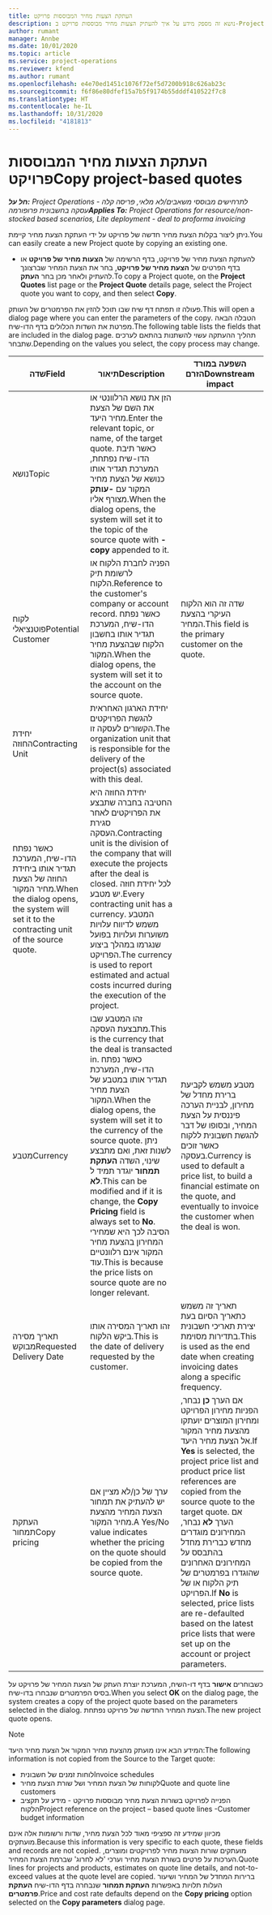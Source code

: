 ```yaml
---
title: העתקת הצעות מחיר המבוססות פרויקט
description: נושא זה מספק מידע על איך להעתיק הצעות מחיר מבוססות פרויקט ב-Project Operations.
author: rumant
manager: Annbe
ms.date: 10/01/2020
ms.topic: article
ms.service: project-operations
ms.reviewer: kfend
ms.author: rumant
ms.openlocfilehash: e4e70ed1451c1076f72ef5d7200b918c626ab23c
ms.sourcegitcommit: f6f86e80dfef15a7b5f9174b55dddf410522f7c8
ms.translationtype: HT
ms.contentlocale: he-IL
ms.lasthandoff: 10/31/2020
ms.locfileid: "4181813"
---
```

# <a name="copy-project-based-quotes"></a><span data-ttu-id="edba8-103">העתקת הצעות מחיר המבוססות פרויקט</span><span class="sxs-lookup"><span data-stu-id="edba8-103">Copy project-based quotes</span></span>

<span data-ttu-id="edba8-104">_**חל על:** Project Operations לתרחישים מבוססי משאבים/לא מלאי, פריסה קלה - עסקה בחשבונית פרופורמה_</span><span class="sxs-lookup"><span data-stu-id="edba8-104">_**Applies To:** Project Operations for resource/non-stocked based scenarios, Lite deployment - deal to proforma invoicing_</span></span>

<span data-ttu-id="edba8-105">ניתן ליצור בקלות הצעת מחיר חדשה של פרויקט על ידי העתקת הצעת מחיר קיימת.</span><span class="sxs-lookup"><span data-stu-id="edba8-105">You can easily create a new Project quote by copying an existing one.</span></span> 

- <span data-ttu-id="edba8-106">להעתקת הצעת מחיר של פרויקט, בדף הרשימה של **הצעות מחיר של פרויקט** או בדף הפרטים של **הצעת מחיר של פרויקט**, בחר את הצעת המחיר שברצונך להעתיק ולאחר מכן בחר **העתק**.</span><span class="sxs-lookup"><span data-stu-id="edba8-106">To copy a Project quote, on the **Project Quotes** list page or the **Project Quote** details page, select the Project quote you want to copy, and then select **Copy**.</span></span>

<span data-ttu-id="edba8-107">פעולה זו תפתח דף שיח שבו תוכל להזין את הפרמטרים של העותק.</span><span class="sxs-lookup"><span data-stu-id="edba8-107">This will open a dialog page where you can enter the parameters of the copy.</span></span> <span data-ttu-id="edba8-108">הטבלה הבאה מפרטת את השדות הכלולים בדף הדו-שיח.</span><span class="sxs-lookup"><span data-stu-id="edba8-108">The following table lists the fields that are included in the dialog page.</span></span> <span data-ttu-id="edba8-109">תהליך ההעתקה עשוי להשתנות בהתאם לערכים שתבחר.</span><span class="sxs-lookup"><span data-stu-id="edba8-109">Depending on the values you select, the copy process may change.</span></span>

| <span data-ttu-id="edba8-110">**שדה**</span><span class="sxs-lookup"><span data-stu-id="edba8-110">**Field**</span></span> | <span data-ttu-id="edba8-111">**תיאור**</span><span class="sxs-lookup"><span data-stu-id="edba8-111">**Description**</span></span> | <span data-ttu-id="edba8-112">**השפעה במורד הזרם**</span><span class="sxs-lookup"><span data-stu-id="edba8-112">**Downstream impact**</span></span> |
| --- | --- | --- |
| <span data-ttu-id="edba8-113">נושא</span><span class="sxs-lookup"><span data-stu-id="edba8-113">Topic</span></span> | <span data-ttu-id="edba8-114">הזן את נושא הרלוונטי או את השם של הצעת מחיר היעד.</span><span class="sxs-lookup"><span data-stu-id="edba8-114">Enter the relevant topic, or name, of the target quote.</span></span> <span data-ttu-id="edba8-115">כאשר תיבת הדו-שיח נפתחת, המערכת תגדיר אותו כנושא של הצעת מחיר המקור עם **-עותק** מצורף אליו.</span><span class="sxs-lookup"><span data-stu-id="edba8-115">When the dialog opens, the system will set it to the topic of the source quote with **-copy** appended to it.</span></span> | |
| <span data-ttu-id="edba8-116">לקוח פוטנציאלי</span><span class="sxs-lookup"><span data-stu-id="edba8-116">Potential Customer</span></span> | <span data-ttu-id="edba8-117">הפניה לחברת הלקוח או לרשומת תיק הלקוח.</span><span class="sxs-lookup"><span data-stu-id="edba8-117">Reference to the customer's company or account record.</span></span> <span data-ttu-id="edba8-118">כאשר נפתח הדו-שיח, המערכת תגדיר אותו בחשבון הלקוח שבהצעת מחיר המקור.</span><span class="sxs-lookup"><span data-stu-id="edba8-118">When the dialog opens, the system will set it to the account on the source quote.</span></span> | <span data-ttu-id="edba8-119">שדה זה הוא הלקוח העיקרי בהצעת המחיר.</span><span class="sxs-lookup"><span data-stu-id="edba8-119">This field is the primary customer on the quote.</span></span> |
| <span data-ttu-id="edba8-120">יחידת החוזה</span><span class="sxs-lookup"><span data-stu-id="edba8-120">Contracting Unit</span></span> | <span data-ttu-id="edba8-121">יחידת הארגון האחראית להגשת הפרויקטים הקשורים לעסקה זו.</span><span class="sxs-lookup"><span data-stu-id="edba8-121">The organization unit that is responsible for the delivery of the project(s) associated with this deal.</span></span>
<span data-ttu-id="edba8-122">כאשר נפתח הדו-שיח, המערכת תגדיר אותו ביחידת החוזה של הצעת מחיר המקור.</span><span class="sxs-lookup"><span data-stu-id="edba8-122">When the dialog opens, the system will set it to the contracting unit of the source quote.</span></span> | <span data-ttu-id="edba8-123">יחידת החוזה היא החטיבה בחברה שתבצע את הפרויקטים לאחר סגירת העסקה.</span><span class="sxs-lookup"><span data-stu-id="edba8-123">Contracting unit is the division of the company that will execute the projects after the deal is closed.</span></span> <span data-ttu-id="edba8-124">לכל יחידת חוזה יש מטבע.</span><span class="sxs-lookup"><span data-stu-id="edba8-124">Every contracting unit has a currency.</span></span> <span data-ttu-id="edba8-125">המטבע משמש לדיווח עלויות משוערות ועלויות בפועל שנגרמו במהלך ביצוע הפרויקט.</span><span class="sxs-lookup"><span data-stu-id="edba8-125">The currency is used to report estimated and actual costs incurred during the execution of the project.</span></span> |
| <span data-ttu-id="edba8-126">מטבע</span><span class="sxs-lookup"><span data-stu-id="edba8-126">Currency</span></span> | <span data-ttu-id="edba8-127">זהו המטבע שבו מתבצעת העסקה.</span><span class="sxs-lookup"><span data-stu-id="edba8-127">This is the currency that the deal is transacted in.</span></span> <span data-ttu-id="edba8-128">כאשר נפתח הדו-שיח, המערכת תגדיר אותו במטבע של הצעת מחיר המקור.</span><span class="sxs-lookup"><span data-stu-id="edba8-128">When the dialog opens, the system will set it to the currency of the source quote.</span></span> <span data-ttu-id="edba8-129">ניתן לשנות זאת, ואם מתבצע שינוי, השדה **העתקת תמחור** יוגדר תמיד ל **לא**.</span><span class="sxs-lookup"><span data-stu-id="edba8-129">This can be modified and if it is change, the **Copy Pricing** field is always set to **No**.</span></span> <span data-ttu-id="edba8-130">הסיבה לכך היא שמחירי המחירון בהצעת מחיר המקור אינם רלוונטיים עוד.</span><span class="sxs-lookup"><span data-stu-id="edba8-130">This is because the price lists on source quote are no longer relevant.</span></span> | <span data-ttu-id="edba8-131">מטבע משמש לקביעת ברירת מחדל של מחירון, לבניית הערכה פיננסית על הצעת המחיר, ובסופו של דבר להגשת חשבונית ללקוח כאשר זוכים בעסקה.</span><span class="sxs-lookup"><span data-stu-id="edba8-131">Currency is used to default a price list, to build a financial estimate on the quote,  and eventually to invoice the customer when the deal is won.</span></span> |
| <span data-ttu-id="edba8-132">תאריך מסירה מבוקש</span><span class="sxs-lookup"><span data-stu-id="edba8-132">Requested Delivery Date</span></span> | <span data-ttu-id="edba8-133">זהו תאריך המסירה אותו ביקש הלקוח.</span><span class="sxs-lookup"><span data-stu-id="edba8-133">This is the date of delivery requested by the customer.</span></span> | <span data-ttu-id="edba8-134">תאריך זה משמש כתאריך הסיום בעת יצירת תאריכי חשבונית בתדירות מסוימת.</span><span class="sxs-lookup"><span data-stu-id="edba8-134">This is used as the end date when creating invoicing dates along a specific frequency.</span></span> |
| <span data-ttu-id="edba8-135">העתקת תמחור</span><span class="sxs-lookup"><span data-stu-id="edba8-135">Copy pricing</span></span> | <span data-ttu-id="edba8-136">ערך של כן/לא מציין אם יש להעתיק את תמחור הצעת המחיר מהצעת מחיר המקור.</span><span class="sxs-lookup"><span data-stu-id="edba8-136">A Yes/No value indicates whether the pricing on the quote should be copied from the source quote.</span></span> | <span data-ttu-id="edba8-137">אם הערך **כן** נבחר, הפניות מחירון הפרויקט ומחירון המוצרים יועתקו מהצעת מחיר המקור אל הצעת מחיר היעד.</span><span class="sxs-lookup"><span data-stu-id="edba8-137">If **Yes** is selected, the project price list and product price list references are copied from the source quote to the target quote.</span></span> <span data-ttu-id="edba8-138">אם הערך **לא** נבחר, המחירונים מוגדרים מחדש כברירת מחדל בהתבסס על המחירונים האחרונים שהוגדרו בפרמטרים של תיק הלקוח או של הפרויקט.</span><span class="sxs-lookup"><span data-stu-id="edba8-138">If **No** is selected, price lists are re-defaulted based on the latest price lists that were set up on the account or project parameters.</span></span> |

<span data-ttu-id="edba8-139">כשבוחרים **אישור** בדף דו-השיח, המערכת יוצרת העתק של הצעת המחיר של פרויקט על בסיס הפרמטרים שנבחרו בדו-שיח.</span><span class="sxs-lookup"><span data-stu-id="edba8-139">When you select **OK** on the dialog page, the system creates a copy of the project quote based on the parameters selected in the dialog.</span></span> <span data-ttu-id="edba8-140">הצעת המחיר החדשה של פרויקט נפתחת.</span><span class="sxs-lookup"><span data-stu-id="edba8-140">The new project quote opens.</span></span> 

> [!NOTE]
> <span data-ttu-id="edba8-141">המידע הבא אינו מועתק מהצעת מחיר המקור אל הצעת מחיר היעד:</span><span class="sxs-lookup"><span data-stu-id="edba8-141">The following information is not copied from the Source to the Target quote:</span></span>
>
> - <span data-ttu-id="edba8-142">לוחות זמנים של חשבונית</span><span class="sxs-lookup"><span data-stu-id="edba8-142">Invoice schedules</span></span>
> - <span data-ttu-id="edba8-143">לקוחות של הצעת המחיר ושל שורת הצעת מחיר</span><span class="sxs-lookup"><span data-stu-id="edba8-143">Quote and quote line customers</span></span>
> - <span data-ttu-id="edba8-144">הפנייה לפרויקט בשורות הצעת מחיר מבוססות פרויקט - מידע על תקציב הלקוח</span><span class="sxs-lookup"><span data-stu-id="edba8-144">Project reference on the project – based quote lines -Customer budget information</span></span>
>
><span data-ttu-id="edba8-145">מכיוון שמידע זה ספציפי מאוד לכל הצעת מחיר, שדות ורשומות אלה אינם מועתקים.</span><span class="sxs-lookup"><span data-stu-id="edba8-145">Because this information is very specific to each quote, these fields and records are not copied.</span></span> <span data-ttu-id="edba8-146">מועתקים שורות הצעות מחיר לפרויקטים ומוצרים, הערכות על פרטים בשורת הצעת מחיר וערכי 'לא לחרוג' שברמת הצעת המחיר.</span><span class="sxs-lookup"><span data-stu-id="edba8-146">Quote lines for projects and products, estimates on quote line details, and not-to-exceed values at the quote level are copied.</span></span> <span data-ttu-id="edba8-147">ברירות המחדל של המחיר ושיעור העלות תלויות באפשרות **העתקת תמחור** שנבחרה בדף הדו-שיח **העתקת פרמטרים**.</span><span class="sxs-lookup"><span data-stu-id="edba8-147">Price and cost rate defaults depend on the **Copy pricing** option selected on the **Copy parameters** dialog page.</span></span>
